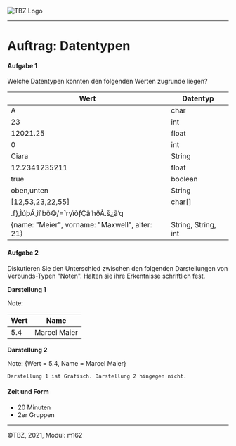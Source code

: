 ![TBZ Logo](../../x_gitressourcen/tbz_logo.png)

---

# Auftrag: Datentypen

#### Aufgabe 1

Welche Datentypen könnten den folgenden Werten zugrunde liegen?

| Wert                                           | Datentyp |
| ---------------------------------------------- | -------- |
| A                                              |      char    |
| 23                                             |      int    |
| 12021.25                                       |      float    |
| 0                                              |      int    |
| Ciara                                          |      String    |
| 12.2341235211                                  |      float    |
| true                                           |      boolean    |
| oben,unten                                     |      String    |
| [12,53,23,22,55]                               |      char[]    |
| .f},ÌúþÃ¸ìîìbõ©/=¹ryïòƒÇâ‘hðÂ.š¿ã‘q            |          |
| {name: "Meier", vorname: "Maxwell", alter: 21} |      String, String, int    |

#### Aufgabe 2

Diskutieren Sie den Unterschied zwischen den folgenden Darstellungen von Verbunds-Typen "Noten". Halten sie ihre Erkentnisse schriftlich fest.

**Darstellung 1**

Note:

| Wert     | Name |
|----------|------|
| 5.4      | Marcel Maier |

**Darstellung 2**

Note: {Wert = 5.4, Name = Marcel Maier}

````Darstellung 1 ist Grafisch. Darstellung 2 hingegen nicht.````

#### Zeit und Form

- 20 Minuten
- 2er Gruppen

---

&copy;TBZ, 2021, Modul: m162